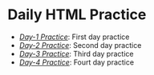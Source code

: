 # Daily HTML Practice 

- *[Day-1 Practice](../../tree/Day-1)*: First day practice
- *[Day-2 Practice](../../tree/Day-2)*: Second day practice 
- *[Day-3 Practice](../../tree/Day-3)*: Third day practice 
- *[Day-4 Practice](../../tree/Day-4)*: Fourt day practice 
